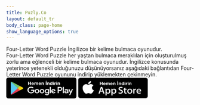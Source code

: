 ```yaml
---
title: Puzly.Co
layout: default_tr
body_class: page-home
show_language_options: true
---
```


<section class="section download-section">
	<div class="container">
		<div class="section-content">
			<div class="section-title">
				<span>Four-Letter Word Puzzle</span> İngilizce bir kelime bulmaca oyunudur.
			</div>
			<div class="section-text">
				<span>Four-Letter Word Puzzle</span> her yaştan bulmaca meraklıları için oluşturulmuş zorlu ama eğlenceli bir kelime bulmaca oyunudur. İngilizce konusunda yeterince yetenekli olduğunuzu düşünüyorsanız aşağıdaki bağlantıdan <span>Four-Letter Word Puzzle</span> oyununu indirip yüklemekten çekinmeyin.
			</div>
			<div class="section-badge">
				<a href="https://play.google.com/store/apps/details?id=co.puzly.folwp" target="_blank"><img alt="Google Play'den indirin" id="gp-logo-img" width="188" height="56" src="/images/google-play-badge-tr.png" /></a>
				<a href="https://apps.apple.com/app/Four-Letter-word-puzzle/id6596769905" target="_blank"><img alt="App Store'dan indirin" id="as-logo-img" width="188" height="56" src="/images/app-store-badge-tr.png" /></a>
			</div>
		</div>
	</div>
</section>
